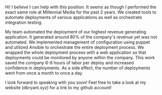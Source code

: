 Hi! I believe I can help with this position. It seems as though I performed the exact same role at Millennial Media for the past 2 years. We created tools to automate deployments of various applications as well as orchestrate integration testing.

My team automated the deployment of our highest revenue generating application. It generated around 80% of the company's revenue yet was not automated. We implemented management of configuration using puppet and utilized Ansible to orchestrate the entire deployment process. We wrapped the whole deployment process with a web application so that deployments could be monitored by anyone within the company. This work saved the company 6-8 hours of labor per deploy and increased confidence in deployments. As a side effect, the number of deployments went from once a month to once a day.

I look forward to speaking with you soon! Feel free to take a look at my website (dbryant.xyz) for a link to my github account!
